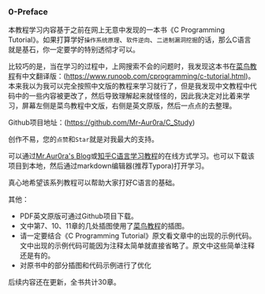 ### 0-Preface

本教程学习内容基于之前在网上无意中发现的一本书《C Programming Tutorial》。如果打算学好`操作系统原理`、`软件逆向`、`二进制漏洞挖掘`的话，那么C语言就是基石，你一定要学的特别透彻才可以。

比较巧的是，当在学习的过程中，上网搜索不会的问题时，我发现这本书在[菜鸟教程](https://www.runoob.com/)有中文翻译版：(https://www.runoob.com/cprogramming/c-tutorial.html)。 本来我以为我可以完全按照中文版的教程来学习就行了，但是我发现中文教程中代码中的一些内容被更改了，然后导致理解起来就怪怪的，因此我决定对比着来学习，屏幕左侧是菜鸟教程中文版，右侧是英文原版，然后一点点的去整理。

Github项目地址：(https://github.com/Mr-Aur0ra/C_Study)

创作不易，您的`点赞`和`Star`就是对我最大的支持。

可以通过[Mr.Aur0ra's Blog](https://www.0x613664.com/)或[知乎C语言学习教程](https://www.zhihu.com/column/c_1562837567783034880)的在线方式学习。也可以下载该项目到本地，然后通过markdown编辑器(推荐Typora)打开学习。

真心地希望该系列教程可以帮助大家打好C语言的基础。



其他：

- PDF英文原版可通过Github项目下载。
- 文中第7、10、11章的几处插图使用了[菜鸟教程](https://www.runoob.com/)的插图。
- 请一定要结合《C Programming Tutorial》原文看文章中的出现的示例代码。文中出现的示例代码可能因为注释太简单就直接省略了。原文中这些简单注释还是有的。
- 对原书中的部分插图和代码示例进行了优化

后续内容还在更新，全书共计30章。


